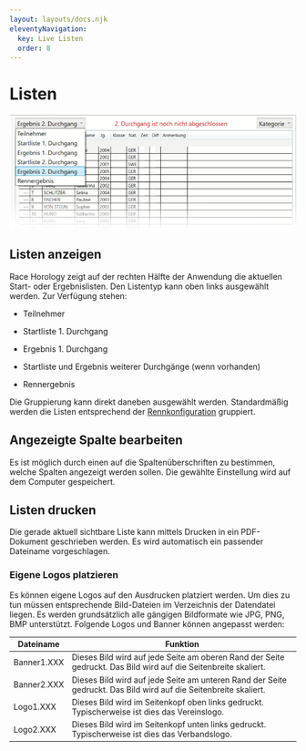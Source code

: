 ```yaml
---
layout: layouts/docs.njk
eleventyNavigation:
  key: Live Listen
  order: 8
---
```


# Listen

![Listen](../../assets/images/de/listen.png)

## Listen anzeigen

Race Horology zeigt auf der rechten Hälfte der Anwendung die aktuellen Start- oder Ergebnislisten. Den Listentyp kann oben links ausgewählt werden. Zur Verfügung stehen:

-	Teilnehmer

- Startliste 1. Durchgang

-	Ergebnis 1. Durchgang

- Startliste und Ergebnis weiterer Durchgänge (wenn vorhanden)

-	Rennergebnis

Die Gruppierung kann direkt daneben ausgewählt werden. Standardmäßig werden die Listen entsprechend der [Rennkonfiguration](../wettbewerb_rennen) gruppiert. 

## Angezeigte Spalte bearbeiten

Es ist möglich durch einen <rechtsklick> auf die Spaltenüberschriften zu bestimmen, welche Spalten angezeigt werden sollen. Die gewählte Einstellung wird auf dem Computer gespeichert. 

## Listen drucken

Die gerade aktuell sichtbare Liste kann mittels Drucken in ein PDF-Dokument geschrieben werden. Es wird automatisch ein passender Dateiname vorgeschlagen.

###	Eigene Logos platzieren

Es können eigene Logos auf den Ausdrucken platziert werden. Um dies zu tun müssen entsprechende Bild-Dateien im Verzeichnis der Datendatei liegen. Es werden grundsätzlich alle gängigen Bildformate wie JPG, PNG, BMP unterstützt. Folgende Logos und Banner können angepasst werden:

| Dateiname | Funktion |
| - | - |
| Banner1.XXX | Dieses Bild wird auf jede Seite am oberen Rand der Seite gedruckt. Das Bild wird auf die Seitenbreite skaliert. |
| Banner2.XXX | Dieses Bild wird auf jede Seite am unteren Rand der Seite gedruckt. Das Bild wird auf die Seitenbreite skaliert. |
| Logo1.XXX | Dieses Bild wird im Seitenkopf oben links gedruckt. Typischerweise ist dies das Vereinslogo. |
| Logo2.XXX | Dieses Bild wird im Seitenkopf unten links gedruckt. Typischerweise ist dies das Verbandslogo. |
